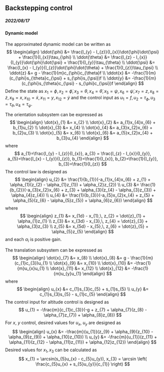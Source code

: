 ## Backstepping control

##### 2022/08/17

#### Dynamic model

The approximated dynamic model can be written as
$$
\begin{align}
\ddot{\phi} &= \frac{I_{y} - I_{z}}{I_{x}}\dot{\phi}\dot{\psi} + \frac{1}{I_{x}}\tau_{\phi} \\
\ddot{\theta} &= \frac{I_{z} - I_{x}}{I_{y}}\dot{\phi}\dot{\psi} + \frac{1}{I_{y}}\tau_{\theta} \\
\ddot{\psi} &= \frac{I_{x} - I_{y}}{I_{z}}\dot{\phi}\dot{\theta} + \frac{1}{I_{z}}\tau_{\psi} \\
\ddot{z} &= g - \frac{1}{m}c_{\phi}c_{\theta}f \\
\ddot{x} &= -\frac{1}{m}(c_{\phi}s_{\theta}c_{\psi} + s_{\phi}s_{\psi})f \\
\ddot{y} &= -\frac{1}{m}(c_{\phi}s_{\theta}c_{\psi} - s_{\phi}c_{\psi})f
\end{align}
$$
Define the state as $x_{1}=\phi, \, x_{2}=\dot{\phi}, \, x_{3}=\theta,\, x_{4}=\dot{\theta},\, x_{5}=\psi,\, x_{6}=\dot{\psi},\, x_{7}=z,\, x_{8}=\dot{z},\, x_{9}=x,\, x_{10}=\dot{x},\, x_{11}=y,\, x_{12}=\dot{y}$ and the control input as $u_{1}=f,\, u_{2}=\tau_{\phi},\, u_{3}=\tau_{\theta},\, u_{4}=\tau_{\psi}$.

The orientation subsystem can be expressed as
$$
\begin{align}
\dot{x}_{1} &= x_{2} \\
\dot{x}_{2} &= a_{1}x_{4}x_{6} + b_{1}u_{2} \\
\dot{x}_{3} &= x_{4} \\
\dot{x}_{4} &= a_{3}x_{2}x_{6} + b_{2}u_{3} \\
\dot{x}_{5} &= x_{6} \\
\dot{x}_{6} &= a_{5}x_{2}x_{4} + b_{3}u_{4}
\end{align}
$$
where
$$
a_{1}=\frac{I_{y} - I_{z}}{I_{x}}, a_{3} = \frac{I_{z} - I_{x}}{I_{y}}, a_{5}=\frac{I_{x} - I_{y}}{I_{z}}, b_{1}=\frac{1}{I_{x}}, b_{2}=\frac{1}{I_{y}}, b_{3}=\frac{1}{I_{z}}
$$
The control law is designed as
$$
\begin{align}
u_{2} &= \frac{1}{b_{1}}(-a_{1}x_{4}x_{6} + z_{1} + \alpha_{1}(z_{2} - \alpha_{1}z_{1}) + \alpha_{2}z_{2}) \\
u_{3} &= \frac{1}{b_{2}}(-a_{3}x_{2}x_{6} + z_{3} + \alpha_{3}(z_{4} - \alpha_{3}z_{3}) + \alpha_{4}z_{4}) \\
u_{4} &= \frac{1}{b_{3}}(-a_{5}x_{2}x_{4} + z_{5} + \alpha_{5}(z_{6} - \alpha_{5}z_{5}) + \alpha_{6}z_{6})
\end{align}
$$
where
$$
\begin{align}
z_{1} &= x_{1d} - x_{1},\, z_{2} = \dot{z}_{1} + \alpha_{1}z_{1} \\
z_{3} &= x_{3d} - x_{3},\, z_{4} = \dot{z}_{3} + \alpha_{3}z_{3} \\
z_{5} &= x_{5d} - x_{5},\, z_{6} = \dot{z}_{5} + \alpha_{5}z_{5}
\end{align}
$$
and each $\alpha_{i}$ is positive gain.

The translation subsystem can be expressed as
$$
\begin{align}
\dot{x}_{7} &= x_{8} \\
\dot{x}_{8} &= g - \frac{1}{m}(c_{1}c_{3})u_{1} \\
\dot{x}_{9} &= x_{10} \\
\dot{x}_{10} &= -\frac{1}{m}u_{x}u_{1} \\
\dot{x}_{11} &= x_{12} \\
\dot{x}_{12} &= -\frac{1}{m}u_{y}u_{1}
\end{align}
$$
where
$$
\begin{align}
u_{x} &= c_{1}s_{3}c_{5} + s_{1}s_{5} \\
u_{y} &= c_{1}s_{3}s_{5} - s_{1}c_{5}
\end{align}
$$
The control input for altitude control is designed as
$$
u_{1} = -\frac{m}{c_{1}c_{3}}(-g + z_{7} + \alpha_{7}(z_{8} - \alpha_{7}z_{7}) + \alpha_{8}z_{8})
$$
For $x$, $y$ control, desired values for $u_{x}$, $u_{y}$ are designed as
$$
\begin{align}
u_{x} &= -\frac{m}{u_{1}}(z_{9} + \alpha_{9}(z_{10} - \alpha_{9}z_{9}) + \alpha_{10}z_{10}) \\
u_{y} &= -\frac{m}{u_{1}}(z_{11} + \alpha_{11}(z_{12} - \alpha_{11}z_{11}) + \alpha_{12}z_{12})
\end{align}
$$
Desired values for $x_{1}, x_{3}$ can be calculated as
$$
x_{1} = \arcsin(s_{5}u_{x} - c_{5}u_{y}), x_{3} = \arcsin \left( \frac{c_{5}u_{x} + s_{5}u_{y}}{c_{1}} \right)
$$
